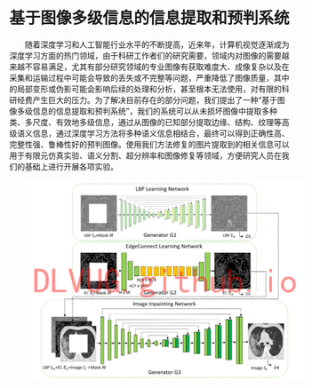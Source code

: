 <h1>基于图像多级信息的信息提取和预判系统</h1>

随着深度学习和人工智能行业水平的不断提高，近来年，计算机视觉逐渐成为深度学习方面的热门领域，由于科研工作者们的研究需要，领域内对图像的需要越来越不容易满足，尤其有部分研究领域的专业图像有获取难度大、成像复杂以及在采集和运输过程中可能会导致的丢失或不完整等问题，严重降低了图像质量，其中的局部变形或伪影可能会影响后续的处理和分析，甚至根本无法使用，对有限的科研经费产生巨大的压力。为了解决目前存在的部分问题，我们提出了一种“基于图像多级信息的信息提取和预判系统”，我们的系统可以从未损坏图像中提取多种类、多尺度、有效地多级信息，通过从图像的已知部分提取边缘、结构、纹理等高级语义信息，通过深度学习方法将多种语义信息相结合，最终可以得到正确性高、完整性强、鲁棒性好的预判图像。使用我们方法修复的图片提取到的相关信息可以用于有限元仿真实验、语义分割、超分辨率和图像修复等领域，方便研究人员在我们的基础上进行开展各项实验。

![image1](./imgs/基于图像多级信息的信息提取和预判系统/image1.png)

<style scoped>
p {
    text-indent: 2em;
}
h1 {
    text-align: center;
}
</style>
